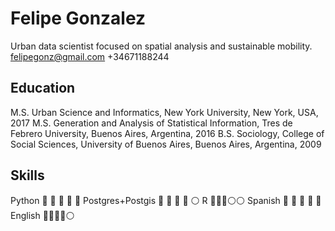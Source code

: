 # Felipe Gonzalez 
Urban data scientist focused on spatial analysis and sustainable mobility. 
felipegonz@gmail.com
+34671188244

## Education
M.S. Urban Science and Informatics, New York University, New York, USA, 2017
M.S. Generation and Analysis of Statistical Information, Tres de Febrero University, Buenos Aires, Argentina, 2016 
B.S. Sociology, College of Social Sciences, University of Buenos Aires, Buenos Aires, Argentina, 2009

## Skills
Python :large_blue_circle: :large_blue_circle: :large_blue_circle: :large_blue_circle: :large_blue_circle: 
Postgres+Postgis :large_blue_circle: :large_blue_circle: :large_blue_circle: :large_blue_circle: :white_circle:
R :large_blue_circle::large_blue_circle::large_blue_circle::white_circle::white_circle:
Spanish :large_blue_circle: :large_blue_circle: :large_blue_circle: :large_blue_circle: :large_blue_circle: 
English :large_blue_circle::large_blue_circle::large_blue_circle::large_blue_circle::white_circle:

